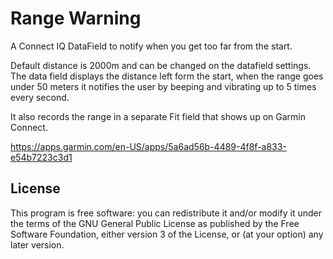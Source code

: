 # Range Warning

A Connect IQ DataField to notify when you get too far from the start.

Default distance is 2000m and can be changed on the datafield settings. The
data field displays the distance left form the start, when the range goes under
50 meters it notifies the user by beeping and vibrating up to 5 times every
second.

It also records the range in a separate Fit field that shows up on Garmin
Connect.

https://apps.garmin.com/en-US/apps/5a6ad56b-4489-4f8f-a833-e54b7223c3d1

## License

This program is free software: you can redistribute it and/or modify
it under the terms of the GNU General Public License as published by
the Free Software Foundation, either version 3 of the License, or
(at your option) any later version.
